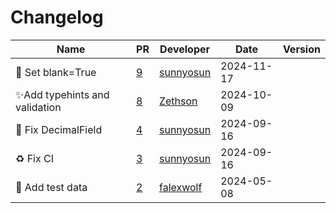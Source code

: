# Changelog

<!-- prettier-ignore -->
Name | PR | Developer | Date | Version
--- | --- | --- | --- | ---
🎨 Set blank=True | [9](https://github.com/laminlabs/omop/pull/9) | [sunnyosun](https://github.com/sunnyosun) | 2024-11-17 |
✨Add typehints and validation | [8](https://github.com/laminlabs/omop/pull/8) | [Zethson](https://github.com/Zethson) | 2024-10-09 |
🎨 Fix DecimalField | [4](https://github.com/laminlabs/omop/pull/4) | [sunnyosun](https://github.com/sunnyosun) | 2024-09-16 |
♻️ Fix CI | [3](https://github.com/laminlabs/omop/pull/3) | [sunnyosun](https://github.com/sunnyosun) | 2024-09-16 |
🍱 Add test data | [2](https://github.com/laminlabs/omop/pull/2) | [falexwolf](https://github.com/falexwolf) | 2024-05-08 |
